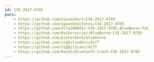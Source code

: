 ```yaml
---
id: CVE-2017-0785
pocs:
    - https://github.com/ojasookert/CVE-2017-0785
    - https://github.com/aymankhalfatni/CVE-2017-0785
    - https://github.com/Alfa100001/-CVE-2017-0785-BlueBorne-PoC
    - https://github.com/Hackerscript/BlueBorne-CVE-2017-0785
    - https://github.com/pieterbork/blueborne
    - https://github.com/sigbitsadmin/diff
    - https://github.com/SigBitsLabs/diff
    - https://github.com/RavSS/Bluetooth-Crash-CVE-2017-0785
---
```

